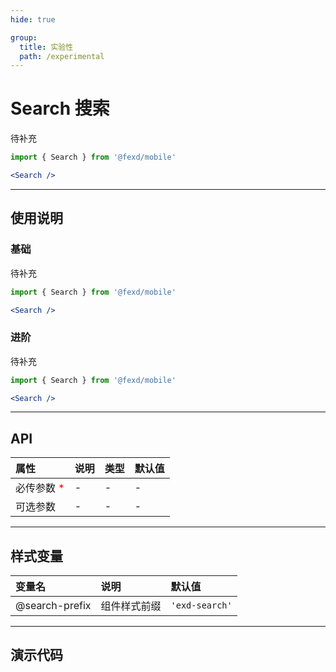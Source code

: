 ```yaml
---
hide: true

group:
  title: 实验性
  path: /experimental
---
```


# Search 搜索 <ImportCost name="Search" />

待补充

<!-- prettier-ignore -->
```jsx | pure
import { Search } from '@fexd/mobile'

<Search />
```

---

## 使用说明

### 基础

待补充

<!-- prettier-ignore -->
```jsx | pure
import { Search } from '@fexd/mobile'

<Search />
```

### 进阶

待补充

<!-- prettier-ignore -->
```jsx | pure
import { Search } from '@fexd/mobile'

<Search />
```

---

## API

| 属性                                         | 说明 | 类型 | 默认值 |
| :------------------------------------------- | :--- | :--- | :----- |
| 必传参数 <span style="color: red;">\*</span> | -    | -    | -      |
| 可选参数                                     | -    | -    | -      |

---

## 样式变量

| 变量名         | 说明         | 默认值        |
| :------------- | :----------- | :------------ |
| @search-prefix | 组件样式前缀 | `'exd-search'` |

---

## 演示代码

<code src="./demos/demo1/index.tsx" />
